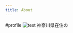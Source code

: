 ```yaml
---
title: About
---
```


#profile
<img src="https://harakeishi.github.io/cms.js-starter/#/assets/icon.jpg" alt="test">
神奈川県在住の
